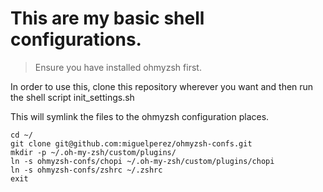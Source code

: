 # This are my basic shell configurations.

> Ensure you have installed ohmyzsh first.

In order to use this, clone this repository wherever you want and then run the
shell script init_settings.sh

This will symlink the files to the ohmyzsh configuration places.
    
    cd ~/
    git clone git@github.com:miguelperez/ohmyzsh-confs.git
    mkdir -p ~/.oh-my-zsh/custom/plugins/
    ln -s ohmyzsh-confs/chopi ~/.oh-my-zsh/custom/plugins/chopi
    ln -s ohmyzsh-confs/zshrc ~/.zshrc
    exit
